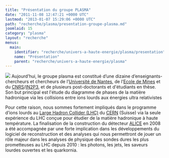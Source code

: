 ```yaml
---
title: "Présentation du groupe PLASMA"
date: "2011-11-08 12:47:21 +0000 UTC"
lastmod: "2013-01-07 15:29:06 +0000 UTC"
path: "recherche/plasma/presentation-groupe-plasma.md"
joomlaid: 15
category: "plasma"
layout: "recherche"
menus:
  main:
    identifier: "recherche/univers-a-haute-energie/plasma/presentation"
    name: "Présentation"
    parent: "recherche/univers-a-haute-energie/plasma"
---
```

[![](images/Recherche/Plasma/nuclear-density-362px.gif)](http://www.bnl.gov/atlas/collaboration3.asp) Aujourd’hui, le groupe plasma est constitué d’une dizaine d’enseignants-chercheurs et chercheurs de l’[Université de Nantes](http://www.univ-nantes.fr), de l’[Ecole de Mines](http://www.emn.fr) et du [CNRS](http://www.cnrs.fr)/[IN2P3](http://www.in2p3.fr), et de plusieurs post-doctorants et d'étudiants en thèse. Son but principal est l'étude du diagramme de phases de la matière hadronique via les collisions entre ions lourds aux énergies ultra relativistes

Pour cette raison, nous sommes fortement impliqués dans le programme d’ions lourds au [Large Hadron Collider (LHC)](http://public.web.cern.ch/public/fr/LHC/LHC-fr.html) du [CERN](http://www.cern.ch) (Suisse) via la seule expérience du LHC conçue pour étudier de la matière hadronique à haute température. La finalisation de la construction du détecteur [ALICE](http://aliweb.cern.ch/) en 2008 a été accompagnée par une forte implication dans les développements du logiciel de reconstruction et des analyses qui nous permettront de jouer un rôle majeur dans les analyses de physique des sondes dures les plus prometteuses au LHC depuis 2010 : les photons, les jets, les saveurs lourdes ouvertes et les quarkornia.
